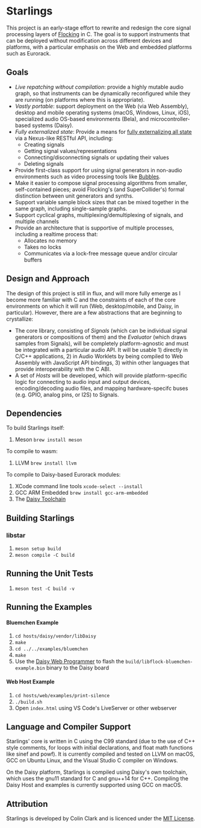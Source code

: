 # Starlings

This project is an early-stage effort to rewrite and redesign the core signal processing layers of [Flocking](https://flockingjs.org) in C. The goal is to support instruments that can be deployed without modification across different devices and platforms, with a particular emphasis on the Web and embedded platforms such as Eurorack.

## Goals

* *Live repatching without compilation*: provide a highly mutable audio graph, so that instruments can be dynamically reconfigured while they are running (on platforms where this is appropriate).
* *Vastly portable*: support deployment on the Web (via Web Assembly), desktop and mobile operating systems (macOS, Windows, Linux, iOS), specialized audio OS-based environments (Bela), and microcontroller-based systems (Daisy).
* *Fully externalized state*: Provide a means for [fully externalizing all state](http://openresearch.ocadu.ca/id/eprint/2059/1/Clark_sdr_2017_preprint.pdf) via a Nexus-like RESTful API, including:
    * Creating signals
    * Getting signal values/representations
    * Connecting/disconnecting signals or updating their values
    * Deleting signals
* Provide first-class support for using signal generators in non-audio environments such as video processing tools like [Bubbles](https://github.com/colinbdclark/bubbles).
* Make it easier to compose signal processing algorithms from smaller, self-contained pieces; avoid Flocking's (and SuperCollider's) formal distinction between unit generators and synths.
* Support variable sample block sizes that can be mixed together in the same graph, including single-sample graphs.
* Support cyclical graphs, multiplexing/demultiplexing of signals, and multiple channels
* Provide an architecture that is supportive of multiple processes, including a realtime process that:
    * Allocates no memory
    * Takes no locks
    * Communicates via a lock-free message queue and/or circular buffers

## Design and Approach

The design of this project is still in flux, and will more fully emerge as I become more familiar with C and the constraints of each of the core environments on which it will run (Web, desktop/mobile, and Daisy, in particular). However, there are a few abstractions that are beginning to crystallize:
* The core library, consisting of _Signals_ (which can be individual signal generators or compositions of them) and the _Evaluator_ (which draws samples from Signals), will be completely platform-agnostic and must be integrated with a particular audio API. It will be usable 1) directly in C/C++ applications, 2) in Audio Worklets by being compiled to Web Assembly with JavaScript API bindings, 3) within other languages that provide interoperability with the C ABI.
* A set of _Hosts_ will be developed, which will provide platform-specific logic for connecting to audio input and output devices, encoding/decoding audio files, and mapping hardware-specifc buses (e.g. GPIO, analog pins, or I2S) to Signals.

## Dependencies
To build Starlings itself:
1. Meson ```brew install meson```

To compile to wasm:
1. LLVM ```brew install llvm```

To compile to Daisy-based Eurorack modules:
1. XCode command line tools ```xcode-select --install```
2. GCC ARM Embedded ```brew install gcc-arm-embedded```
3. The [Daisy Toolchain](https://github.com/electro-smith/DaisyWiki/wiki/1.-Setting-Up-Your-Development-Environment#1-install-the-toolchain)

## Building Starlings

### libstar
1. ```meson setup build```
2. ```meson compile -C build```

## Running the Unit Tests
1. ```meson test -C build -v```

## Running the Examples

#### Bluemchen Example
1. ```cd hosts/daisy/vendor/libDaisy```
2. ```make```
3. ```cd ../../examples/bluemchen```
2. ```make```
3. Use the [Daisy Web Programmer](https://electro-smith.github.io/Programmer/) to flash the ```build/libflock-bluemchen-example.bin``` binary to the Daisy board

#### Web Host Example
1. ```cd hosts/web/examples/print-silence```
2. ```./build.sh```
3. Open ```index.html``` using VS Code's LiveServer or other webserver


## Language and Compiler Support
Starlings' core is written in C using the C99 standard (due to the use of C++ style comments, for loops with initial declarations, and float math functions like sinef and powf). It is currently compiled and tested on LLVM on macOS, GCC on Ubuntu Linux, and the Visual Studio C compiler on Windows.

On the Daisy platform, Starlings is compiled using Daisy's own toolchain, which uses the gnu11 standard for C and gnu++14 for C++. Compiling the Daisy Host and examples is currently supported using GCC on macOS.

## Attribution

Starlings is developed by Colin Clark and is licenced under the [MIT License](LICENSE).
